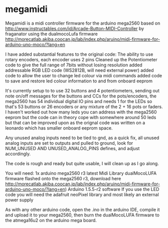 megamidi
========

Megamidi is a midi controller firmware for the arduino mega2560 based on http://www.instructables.com/id/Arcade-Button-MIDI-Controller by fraganator using the dualmocoLufa firmware http://morecatlab.akiba.coocan.jp/lab/index.php/aruino/midi-firmware-for-arduino-uno-moco/?lang=en

I have added substantial features to the original code: 
The ability to use rotary encoders, each encoder uses 2 pins
Cleaned up the Potentiometer code to give the full range of 7bits without losing resolution
added addressable RGB LED code (WS2812B, will need external power)
added code to allow the user to change led colour via midi commands
added code to save and restore led colour information to and from onboard eeprom


It's currently setup to to use 32 buttons and 4 potentiometers, sending out note on/off messages for the buttons and CCs for the pots/encoders, the mega2560 has 54 individual digital IO pins and needs 1 for the LEDs so that's 53 buttons or 26 encoders or any mixture of the 2 + 16 pots or faders.  I haven't worked out how many leds you can address with the mega2560 eeprom but the code can in theory cope with somewhere around 50 leds but that can be improved upon as the orignal code was written on a leonardo which has smaller onboard eeprom space.

Any unused analog inputs need to be tied to gnd, as a quick fix, all unused analog inputs are set to outputs and pulled to ground, look for NUM_UNUSED AND UNUSED_ANALOG_PINS defines, and adjust accordingly.

The code is rough and ready but quite usable, I will clean up as I go along.

You will need: 
1x arduino mega2560 r3
latest Midi Library
dualMocoLUFA firmware flashed onto the mega2560 r3, download here http://morecatlab.akiba.coocan.jp/lab/index.php/aruino/midi-firmware-for-arduino-uno-moco/?lang=en)
Arduino 1.5.5-r2 software
If you use the LED code you will need the adafruit neoPixel library and most likely an external power supply

As with any other arduino code, open the .ino in the arduino IDE, compile it and upload it to your mega2560, then burn the dualMocoLUFA firmware to the atmega16u2 on the arduino mega board.
